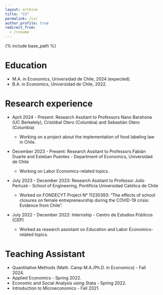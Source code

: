 ```yaml
---
layout: archive
title: "CV"
permalink: /cv/
author_profile: true
redirect_from:
  - /resume
---
```


{% include base_path %}

Education
======
* M.A. in Economics, Universidad de Chile, 2024 (expected).
* B.A. in Economics, Universidad de Chile, 2022.

Research experience
======
* April 2024 - Present: Research Assitant to Professors Nano Barahona (UC Berkelely), Cristóbal Otero (Columbia) and Sebastián Otero (Columbia)
   * Working on a project about the implementation of food labeling law in Chile.

* December 2023 - Present: Research Assitant to Professors Fabián Duarte and Esteban Puentes - Department of Economics, Universidad de Chile
   * Working on Labor Economics-related topics.

* July 2023 - December 2023: Research Assitant to Professor Julio Pertuzé - School of Engineering, Pontifícia Universidad Católica de Chile
   * Worked on FONDECYT Project N° 11230393: “The effects of school closures on female entrepreneurship during the COVID-19 crisis: Evidence from Chile”.

* July 2022 - December 2022: Internship - Centro de Estudios Públicos (CEP)
   * Worked as research assistant on Education and Labor Economics-related topics.

Teaching Assistant
======
* Quantitative Methods (Math. Camp M.A./Ph.D. in Economics) - Fall 2024.
* Applied Economics - Spring 2022.
* Economic and Social Analysis using Stata - Spring 2022.
* Introduction to Microeconomics - Fall 2021.

